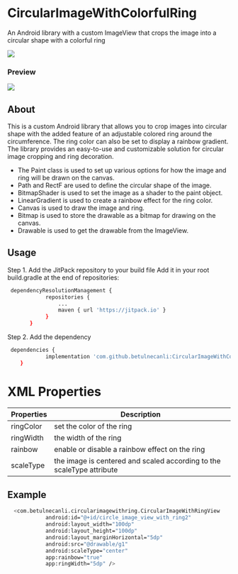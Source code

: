 # CircularImageWithColorfulRing
An Android library with a custom ImageView that crops the image into a circular shape with a colorful ring

[![](https://jitpack.io/v/betulnecanli/CircularImageWithColorfulRing.svg)](https://jitpack.io/#betulnecanli/CircularImageWithColorfulRing)

 ###  Preview
 ![](https://github.com/betulnecanli/CircularImageWithColorfulRing/blob/master/screenshot/img.jpg?raw=true) 
 
 ##  About
This is a custom Android library that allows you to crop images into circular shape with the added feature of an adjustable colored ring around the circumference. The ring color can also be set to display a rainbow gradient. The library provides an easy-to-use and customizable solution for circular image cropping and ring decoration.
 
- The Paint class is used to set up various options for how the image and ring will be drawn on the canvas.
- Path and RectF are used to define the circular shape of the image.
- BitmapShader is used to set the image as a shader to the paint object.
- LinearGradient is used to create a rainbow effect for the ring color.
- Canvas is used to draw the image and ring.
- Bitmap is used to store the drawable as a bitmap for drawing on the canvas.
- Drawable is used to get the drawable from the ImageView.
 
 ##  Usage
 Step 1. Add the JitPack repository to your build file
 Add it in your root build.gradle at the end of repositories:
```bash
 dependencyResolutionManagement {
    		repositories {
        		...
        		maven { url 'https://jitpack.io' }
    		}
	   }
```

Step 2. Add the dependency
```bash
 dependencies {
	        implementation 'com.github.betulnecanli:CircularImageWithColorfulRing:-SNAPSHOT'
	}
```
 
# XML Properties

|  Properties          |  Description               |
|----------------------|----------------------------|
|  ringColor    |  set the color of the ring |
|  ringWidth   | the width of the ring  |
|  rainbow   | enable or disable a rainbow effect on the ring  |
|  scaleType   |  the image is centered and scaled according to the scaleType attribute  |

## Example 
```bash
  <com.betulnecanli.circularimagewithring.CircularImageWithRingView
            android:id="@+id/circle_image_view_with_ring2"
            android:layout_width="100dp"
            android:layout_height="100dp"
            android:layout_marginHorizontal="5dp"
            android:src="@drawable/g1"
            android:scaleType="center"
            app:rainbow="true"
            app:ringWidth="5dp" />
```
